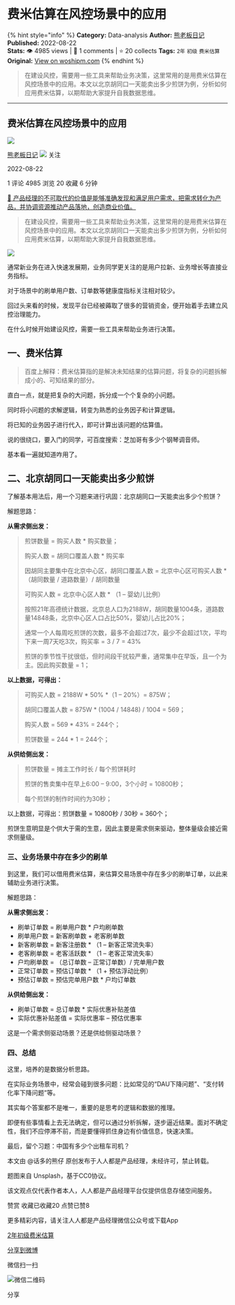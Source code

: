 # 费米估算在风控场景中的应用
{% hint style="info" %}
**Category:** Data-analysis
**Author:** [熊老板日记](https://www.woshipm.com/u/1354144)
**Published:** 2022-08-22  
**Stats:** 👁️ 4985 views | 💬 1 comments | ⭐ 20 collects
**Tags:** `2年` `初级` `费米估算`
**Original:** [View on woshipm.com](https://www.woshipm.com/data-analysis/5573740.html)
{% endhint %}
> 在建设风控，需要用一些工具来帮助业务决策，这里常用的是用费米估算在风控场景中的应用。本文以北京胡同口一天能卖出多少煎饼为例，分析如何应用费米估算，以期帮助大家提升自我数据思维。

---

## 费米估算在风控场景中的应用

[![](https://static.woshipm.com/view/woshipm_api_def_20240928175507_3219.jpeg?imageView2/1/w/72/h/72/q/100)](https://www.woshipm.com/u/1354144)

[熊老板日记](https://www.woshipm.com/u/1354144) ![](https://static.woshipm.com/tag/1101_1@2x.png) 关注

2022-08-22

1 评论 4985 浏览 20 收藏 6 分钟

[🔗 产品经理的不可取代的价值是能够准确发现和满足用户需求，把需求转化为产品，并协调资源推动产品落地，创造商业价值。](https://ke.qidianla.com/courses/90pm)

> 在建设风控，需要用一些工具来帮助业务决策，这里常用的是用费米估算在风控场景中的应用。本文以北京胡同口一天能卖出多少煎饼为例，分析如何应用费米估算，以期帮助大家提升自我数据思维。

![](https://image.woshipm.com/wp-files/2022/08/4TTzCEBYRijMny31AzgK.jpg)

通常新业务在进入快速发展期，业务同学更关注的是用户拉新、业务增长等直接业务指标。

对于场景中的刷单用户数、订单数等健康度指标关注相对较少。

回过头来看的时候，发现平台已经被薅取了很多的营销资金，便开始着手去建立风控治理能力。

在什么时候开始建设风控，需要一些工具来帮助业务进行决策。

## 一、费米估算

> 百度上解释：费米估算指的是解决未知结果的估算问题，将复杂的问题拆解成小的、可知结果的部分。

直白一点，就是把复杂的大问题，拆分成一个个复杂的小问题。

同时将小问题的求解逻辑，转变为熟悉的业务因子和计算逻辑。

将已知的业务因子进行代入，即可计算出该问题的估算值。

说的很绕口，要入门的同学，可百度搜索：芝加哥有多少个钢琴调音师。

基本看一遍就知道咋用了。

## 二、北京胡同口一天能卖出多少煎饼

了解基本用法后，用一个习题来进行巩固：北京胡同口一天能卖出多少个煎饼？

解题思路：

**从需求侧出发：**

> 煎饼数量 = 购买人数 \* 购买数量；
> 
> 购买人数 = 胡同口覆盖人数 \* 购买率
> 
> 因胡同主要集中在北京中心区，胡同口覆盖人数 = 北京中心区可购买人数 \* （胡同数量 / 道路数量）/ 胡同数量
> 
> 可购买人数 = 北京中心区人数 \* （1 – 婴幼儿比例）
> 
> 按照21年高德统计数据，北京总人口为2188W，胡同数量1004条，道路数量14848条，北京中心区人口占比50%，婴幼儿占比20%；
> 
> 通常一个人每周吃煎饼的次数，最多不会超过7次，最少不会超过1次，平均下来一周7天吃3次，购买率 = 3 / 7 = 43%
> 
> 煎饼的季节性干扰很低，但时间段干扰较严重，通常集中在早饭，且一个为主。因此购买数量 = 1；

**以上数据，可得出：**

> 可购买人数 = 2188W \* 50% \*（1 – 20%）= 875W；
> 
> 胡同口覆盖人数 = 875W \* (1004 / 14848) / 1004 = 569；
> 
> 购买人数 = 569 \* 43% = 244个；
> 
> 煎饼数量 = 244 \* 1 = 244个；

**从供给侧出发：**

> 煎饼数量 = 摊主工作时长 / 每个煎饼耗时
> 
> 煎饼的售卖集中在早上6:00 – 9:00，3个小时 = 10800秒；
> 
> 每个煎饼的制作时间约为30秒；

以上数据，可得出：煎饼数量 = 10800秒 / 30秒 = 360个；

煎饼生意明显是个供大于需的生意，因此主要是需求侧来驱动，整体量级会接近需求侧量级。

### 三、业务场景中存在多少的刷单

到这里，我们可以借用费米估算，来估算交易场景中存在多少的刷单订单，以此来辅助业务进行决策。

解题思路：

**从需求侧出发：**

*   刷单订单数 = 刷单用户数 \* 户均刷单数
*   刷单用户数 = 新客刷单数 + 老客刷单数
*   新客刷单数 = 新客注册数 \* （1 – 新客正常流失率）
*   老客刷单数 = 老客活跃数 \* （1 – 老客正常流失率）
*   户均刷单数 = （总订单数 – 正常订单数）/ 完单用户数
*   正常订单数 = 预估订单数 \* （1 + 预估浮动比例）
*   预估订单数 = 预估完单用户数 \* 户均订单数

**从供给侧出发：**

*   刷单订单数 = 总订单数 \* 实际优惠补贴差值
*   实际优惠补贴差值 = 实际优惠率 – 预估优惠率

这是一个需求侧驱动场景？还是供给侧驱动场景？

### 四、总结

这里，培养的是数据分析思路。

在实际业务场景中，经常会碰到很多问题：比如常见的“DAU下降问题”、“支付转化率下降问题”等。

其实每个答案都不是唯一，重要的是思考的逻辑和数据的推理。

即便有些事情看上去无法确定，但可以通过分析拆解，逐步逼近结果。面对不确定性，我们不应停滞不前，而是要懂得抓住身边有价值信息，快速决策。

最后，留个习题：中国有多少个出租车司机？

本文由 @话多的熊仔 原创发布于人人都是产品经理，未经许可，禁止转载。

题图来自 Unsplash，基于CC0协议。

该文观点仅代表作者本人，人人都是产品经理平台仅提供信息存储空间服务。

赞赏 收藏已收藏20 点赞已赞8

更多精彩内容，请关注人人都是产品经理微信公众号或下载App

[2年](https://www.woshipm.com/tag/2%e5%b9%b4)[初级](https://www.woshipm.com/tag/%e5%88%9d%e7%ba%a7)[费米估算](https://www.woshipm.com/tag/%e8%b4%b9%e7%b1%b3%e4%bc%b0%e7%ae%97)

[分享到微博](https://service.weibo.com/share/share.php?appkey=2775287854&title=费米估算在风控场景中的应用&url=https://www.woshipm.com/data-analysis/5573740.html&pic=https://image.woshipm.com/wp-files/2022/08/4TTzCEBYRijMny31AzgK.jpg)

微信扫一扫

![微信二维码](https://api.pwmqr.com/qrcode/create/?url=https://www.woshipm.com/data-analysis/5573740.html)

分享